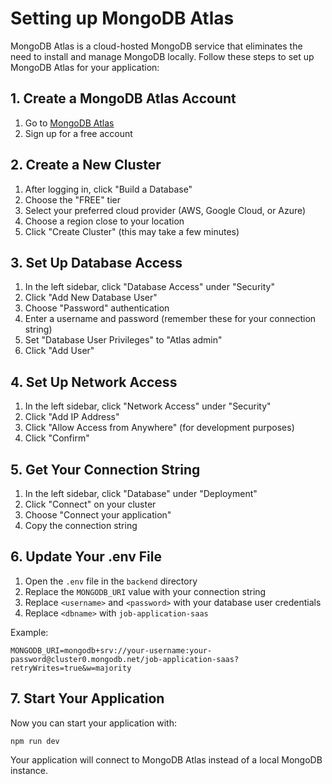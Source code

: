 # Setting up MongoDB Atlas

MongoDB Atlas is a cloud-hosted MongoDB service that eliminates the need to install and manage MongoDB locally. Follow these steps to set up MongoDB Atlas for your application:

## 1. Create a MongoDB Atlas Account

1. Go to [MongoDB Atlas](https://www.mongodb.com/cloud/atlas/register)
2. Sign up for a free account

## 2. Create a New Cluster

1. After logging in, click "Build a Database"
2. Choose the "FREE" tier
3. Select your preferred cloud provider (AWS, Google Cloud, or Azure)
4. Choose a region close to your location
5. Click "Create Cluster" (this may take a few minutes)

## 3. Set Up Database Access

1. In the left sidebar, click "Database Access" under "Security"
2. Click "Add New Database User"
3. Choose "Password" authentication
4. Enter a username and password (remember these for your connection string)
5. Set "Database User Privileges" to "Atlas admin"
6. Click "Add User"

## 4. Set Up Network Access

1. In the left sidebar, click "Network Access" under "Security"
2. Click "Add IP Address"
3. Click "Allow Access from Anywhere" (for development purposes)
4. Click "Confirm"

## 5. Get Your Connection String

1. In the left sidebar, click "Database" under "Deployment"
2. Click "Connect" on your cluster
3. Choose "Connect your application"
4. Copy the connection string

## 6. Update Your .env File

1. Open the `.env` file in the `backend` directory
2. Replace the `MONGODB_URI` value with your connection string
3. Replace `<username>` and `<password>` with your database user credentials
4. Replace `<dbname>` with `job-application-saas`

Example:
```
MONGODB_URI=mongodb+srv://your-username:your-password@cluster0.mongodb.net/job-application-saas?retryWrites=true&w=majority
```

## 7. Start Your Application

Now you can start your application with:

```
npm run dev
```

Your application will connect to MongoDB Atlas instead of a local MongoDB instance.
